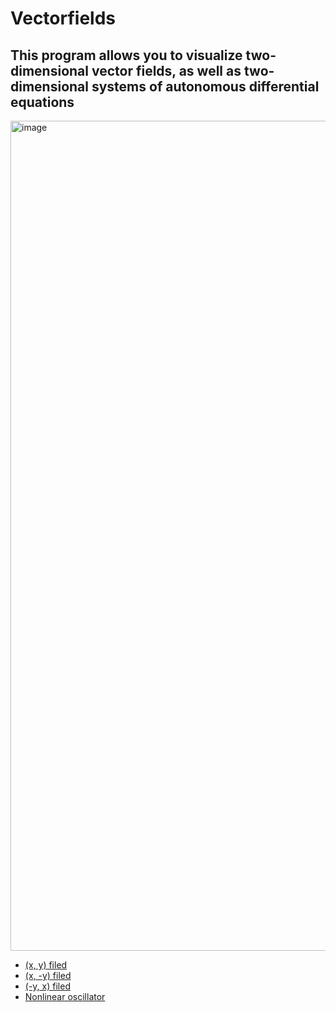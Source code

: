 # Vectorfields
## This program allows you to visualize two-dimensional vector fields, as well as two-dimensional systems of autonomous differential equations

<img width="1328" alt="image" src="https://user-images.githubusercontent.com/32310771/176810159-7388f73b-9f58-47d4-a2b8-ece04684ccd3.png">


* [(x, y) filed](https://dimaamega.github.io/vectorfields/?x_str=x&y_str=y&xspeed=3&count=2000&M_Time_Alive_particle=3.95&M_n_lines=24&L=1)
* [(x, -y) filed](https://dimaamega.github.io/vectorfields/?x_str=x&y_str=-y&xspeed=3&count=2000&M_Time_Alive_particle=3.95&M_n_lines=24&L=1)
* [(-y, x) filed](https://dimaamega.github.io/vectorfields/?x_str=-y&y_str=x&xspeed=3&count=2000&M_Time_Alive_particle=3.95&M_n_lines=24&L=1)
* [Nonlinear oscillator](https://dimaamega.github.io/vectorfields/?x_str=y&y_str=-L*y-sin(x)&xspeed=3&count=2000&M_Time_Alive_particle=3.95&M_n_lines=24&L=1)

